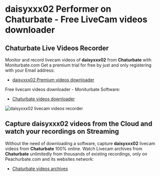 # daisyxxx02 Performer on Chaturbate - Free LiveCam videos downloader

## Chaturbate Live Videos Recorder

Monitor and record livecam videos of **daisyxxx02** from **Chaturbate** with Moniturbate.com
Get a premium trial for free by just and only registering with your Email address:
* [daisyxxx02 Premium videos downloader](https://moniturbate.com/request-demo-licence-key.html)

Free livecam videos downloader - Moniturbate Software:
* [Chaturbate videos downloader](https://moniturbate.com/moniturbate-download-software.html)

![daisyxxx02 livecam videos recorder](https://peachurnet.com/templates/moniturbate-software.png)


## Capture daisyxxx02 videos from the Cloud and watch your recordings on Streaming

Without the need of downloading a software, capture **daisyxxx02** livecam videos from **Chaturbate** 100% online.
Watch Livecam archives from **Chaturbate** unlimitedly from thousands of existing recordings, only on Peachurbate.com and its websites network:
* [Chaturbate videos archives](https://peachurnet.com/)